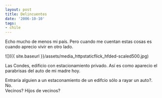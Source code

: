 ```yaml
---
layout: post
title: Delincuentes
date: '2006-10-10'
tags:
- chile
---
```


Echo mucho de menos mi país. Pero cuando me cuentan estas cosas es cuando aprecio vivir en otro lado.

 ![]({{ site.baseurl }}/assets/media_httpstaticflick_hfded-scaled500.jpg)

Las Condes, edificio con estacionamiento privado. Así es como aparecio el parabrisas del auto de mi madre hoy.

Entraría alguien a un estaconamiento de un edifcio sólo a rayar un auto?. No.  
Vecinos? Hijos de vecinos?

